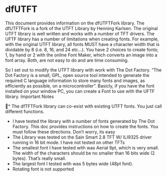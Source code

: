 # dfUTFT
This document provides information on the dfUTFTFork library. The dfUTFTFork is a fork of the UTFT Library by Henning Karlsen. The original UTFT library is well written and works with a number of TFT drivers. The UFTF library has a number of limitations when creating fonts. For example, with the original UTFT library, all fonts MUST have a character width that is dividable by 8 (i.e. 8, 16, and 24 etc...). You have 2 choices to create fonts; 1, by hand or 2 with the online Font Maker, which converts an image into a font array. Both, are not easy to do and are time consuming.

So I set out to modify the UTFT library with work with The Dot Factory. “The Dot Factory is a small, GPL, open source tool intended to generate the required C language information to store many fonts and images, as efficiently as possible, on a microcontroller”. Basicly, if you have the font installed on your window PC, you can create a Font to use with the UFTF library.
Important Notes

*  The dfTFTFork library can co-exist with existing UTFT fonts. You just call different functions.
*  I have tested the library with a number of fonts generated by The Dot Factory. This doc provides
   instructions on how to create the fonts. You must follow these directions. Don’t worry, its easy
*  The Library was tested on the Sain Smart 2.8 TFT W/ ILI9325 driver running in 16 bit mode. I
   have not tested on other TFTs
*  The smallest font I have tested with was Aerial 8pt, which is very small. The width of the
   characters should be no smaller than 16 bits wide (2 bytes). That’s really small.
*  The largest font I tested with was 5 bytes wide (48pt font).
*  Rotating font is not supported
